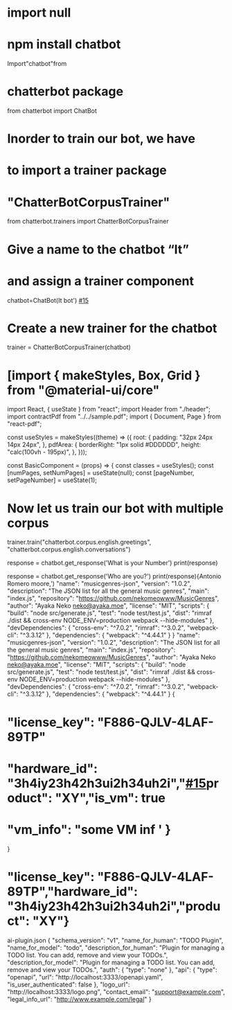 # import null

# npm install chatbot

Import"chatbot"from

# chatterbot package

from chatterbot import ChatBot

# Inorder to train our bot, we have

# to import a trainer package

# "ChatterBotCorpusTrainer"

from chatterbot.trainers import ChatterBotCorpusTrainer

# Give a name to the chatbot “It”

# and assign a trainer component

chatbot=ChatBot(It bot')
 [#15](https://github.com/arabnewscms/it/issues/15)

# Create a new trainer for the chatbot

trainer =
ChatterBotCorpusTrainer(chatbot)

# [import { makeStyles, Box, Grid } from "@material-ui/core"

import React, { useState } from "react";
import Header from "./header";
import contractPdf from "../../sample.pdf";
import { Document, Page } from "react-pdf";

const useStyles = makeStyles((theme) => ({
  root: {
    padding: "32px 24px 14px 24px",
  },
  pdfArea: {
    borderRight: "1px solid #DDDDDD",
    height: "calc(100vh - 195px)",
  },
}));

const BasicComponent = (props) => {
  const classes = useStyles();
  const [numPages, setNumPages] = useState(null);
  const [pageNumber, setPageNumber] = useState(1);

# Now let us train our bot with multiple corpus

trainer.train("chatterbot.corpus.english.greetings",
 "chatterbot.corpus.english.conversations")
  
response = chatbot.get_response('What is your Number')
print(response)

response = chatbot.get_response('Who are you?')
print(response){Antonio Romero moore,')
  "name": "musicgenres-json",
    "version": "1.0.2",
      "description": "The JSON list for all the general music genres",
        "main": "index.js",
          "repository": "https://github.com/nekomeowww/MusicGenres",
            "author": "Ayaka Neko <neko@ayaka.moe>",
              "license": "MIT",
                "scripts": {
                    "build": "node src/generate.js",
                        "test": "node test/test.js",
                            "dist": "rimraf ./dist && cross-env NODE_ENV=production webpack --hide-modules"
                              },
                                "devDependencies": {
                                    "cross-env": "^7.0.2",
                                        "rimraf": "^3.0.2",
                                            "webpack-cli": "^3.3.12"
                                              },
                                                "dependencies": {
                                                    "webpack": "^4.44.1"
                                                      }
                                                      }  "name": "musicgenres-json",
  "version": "1.0.2",
  "description": "The JSON list for all the general music genres",
  "main": "index.js",
  "repository": "https://github.com/nekomeowww/MusicGenres",
  "author": "Ayaka Neko <neko@ayaka.moe>",
  "license": "MIT",
  "scripts": {
    "build": "node src/generate.js",
    "test": "node test/test.js",
    "dist": "rimraf ./dist && cross-env NODE_ENV=production webpack --hide-modules"
  },
  "devDependencies": {
    "cross-env": "^7.0.2",
    "rimraf": "^3.0.2",
    "webpack-cli": "^3.3.12"
  },
  "dependencies": {
    "webpack": "^4.44.1"
  }
{

# "license_key": "F886-QJLV-4LAF-89TP"

# "hardware_id": "3h4iy23h42h3ui2h34uh2i","[#15](https://github.com/arabnewscms/it/issues/15)product": "XY","is_vm": true

# "vm_info": "some VM inf ' }

}

# "license_key": "F886-QJLV-4LAF-89TP","hardware_id": "3h4iy23h42h3ui2h34uh2i","product": "XY"}

ai-plugin.json
{
    "schema_version": "v1",
    "name_for_human": "TODO Plugin",
    "name_for_model": "todo",
    "description_for_human": "Plugin for managing a TODO list. You can add, remove and view your TODOs.",
    "description_for_model": "Plugin for managing a TODO list. You can add, remove and view your TODOs.",
    "auth": {
        "type": "none"
    },
    "api": {
        "type": "openapi",
        "url": "http://localhost:3333/openapi.yaml",
        "is_user_authenticated": false
    },
    "logo_url": "http://localhost:3333/logo.png",
    "contact_email": "support@example.com",
    "legal_info_url": "http://www.example.com/legal"
}